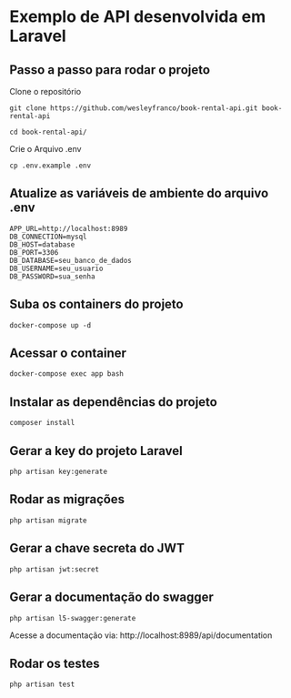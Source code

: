 # Exemplo de API desenvolvida em Laravel

## Passo a passo para rodar o projeto
<p>Clone o repositório</p>

```
git clone https://github.com/wesleyfranco/book-rental-api.git book-rental-api
```

```
cd book-rental-api/
```
<p>Crie o Arquivo .env</p>

```
cp .env.example .env
```
## Atualize as variáveis de ambiente do arquivo .env

```
APP_URL=http://localhost:8989
DB_CONNECTION=mysql
DB_HOST=database
DB_PORT=3306
DB_DATABASE=seu_banco_de_dados
DB_USERNAME=seu_usuario
DB_PASSWORD=sua_senha
```

## Suba os containers do projeto
```
docker-compose up -d
```

## Acessar o container
```
docker-compose exec app bash
```

## Instalar as dependências do projeto
```
composer install
```

## Gerar a key do projeto Laravel
```
php artisan key:generate
```
## Rodar as migrações
```
php artisan migrate
```
## Gerar a chave secreta do JWT
```
php artisan jwt:secret
```
## Gerar a documentação do swagger
```
php artisan l5-swagger:generate
```
<p>Acesse a documentação via: http://localhost:8989/api/documentation</p>

## Rodar os testes
```
php artisan test
```